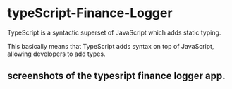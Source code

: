 # typeScript-Finance-Logger

TypeScript is a syntactic superset of JavaScript which adds static typing.

This basically means that TypeScript adds syntax on top of JavaScript, allowing developers to add types.

## screenshots of the typesript finance logger app.
